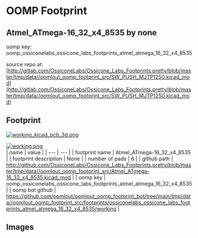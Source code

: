 # OOMP Footprint  
## Atmel_ATmega-16_32_x4_8535  by none  
  
oomp key: oomp_ossiconelabs_ossicone_labs_footprints_atmel_atmega_16_32_x4_8535  
  
source repo at: [http://gitlab.com/OssiconeLabs/Ossicone_Labs_Footprints.pretty/blob/master/tmp/data//oomlout_oomp_footprint_src/SW_PUSH_MJTP1250.kicad_mod](http://gitlab.com/OssiconeLabs/Ossicone_Labs_Footprints.pretty/blob/master/tmp/data//oomlout_oomp_footprint_src/SW_PUSH_MJTP1250.kicad_mod)  
## Footprint  
  
[![working_kicad_pcb_3d.png](working_kicad_pcb_3d_600.png)](working_kicad_pcb_3d.png)  
  
[![working.png](working_600.png)](working.png)  
| name | value | 
| --- | --- | 
| footprint name | Atmel_ATmega-16_32_x4_8535 | 
| footprint description | None | 
| number of pads | 6 | 
| github path | http://github.com/OssiconeLabs/Ossicone_Labs_Footprints.pretty/blob/master/tmp/data//oomlout_oomp_footprint_src/Atmel_ATmega-16_32_x4_8535.kicad_mod | 
| oomp key | oomp_ossiconelabs_ossicone_labs_footprints_atmel_atmega_16_32_x4_8535 | 
| oomp bot github | https://github.com/oomlout/oomlout_oomp_footprint_bot/tree/main/tmp/data//oomlout_oomp_footprint_src/footprints/ossiconelabs_ossicone_labs_footprints_atmel_atmega_16_32_x4_8535/working | 
## Images  
